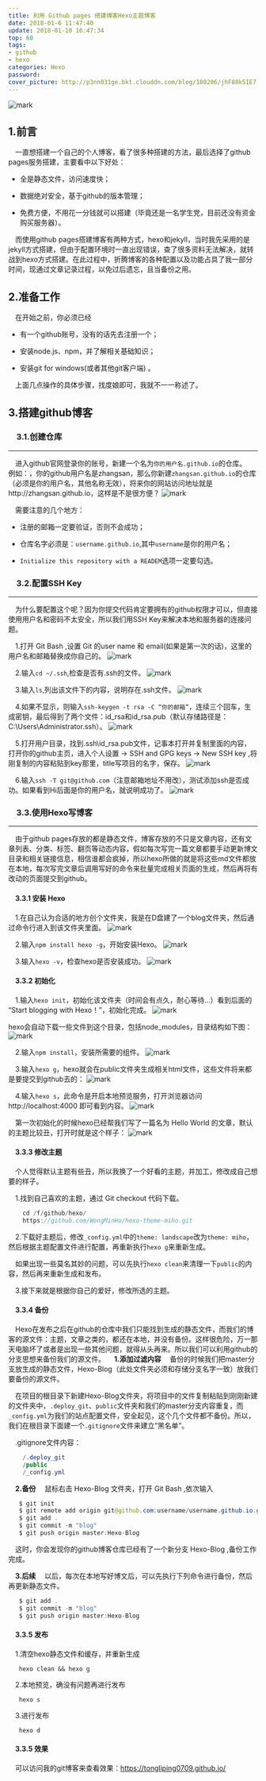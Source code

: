 ```yaml
---
title: 利用 Github pages 搭建博客Hexo主题博客
date: 2018-01-6 11:47:40
update: 2018-01-10 16:47:34
top: 60
tags:
- github
- hexo
categories: Hexo
password: 
cover_picture: http://p3nn031ge.bkt.clouddn.com/blog/180206/jhF88k5IE7.png?imageslim
---
```


![mark](http://p3nn031ge.bkt.clouddn.com/blog/180206/jhF88k5IE7.png?imageslim)

## 1.前言
&emsp;一直想搭建一个自己的个人博客，看了很多种搭建的方法，最后选择了github pages服务搭建，主要看中以下好处：

 * 全是静态文件，访问速度快；
 
 * 数据绝对安全，基于github的版本管理；
 
 * 免费方便，不用花一分钱就可以搭建（毕竟还是一名学生党，目前还没有资金购买服务器）。
 
&emsp;而使用github pages搭建博客有两种方式，hexo和jekyll，当时我先采用的是jekyll方式搭建，但由于配置环境时一直出现错误，查了很多资料无法解决，就转战到hexo方式搭建。在此过程中，折腾博客的各种配置以及功能占具了我一部分时间，现通过文章记录过程，以免过后遗忘，且当备份之用。

## 2.准备工作
&emsp;在开始之前，你必须已经

 * 有一个github账号，没有的话先去注册一个；
 
 * 安装node.js、npm，并了解相关基础知识； 
 
 * 安装git for windows(或者其他git客户端) 。
 
&emsp;上面几点操作的具体步骤，找度娘即可，我就不一一称述了。

## 3.搭建github博客
### &emsp;3.1.**创建仓库**

----------

&emsp;进入github官网登录你的账号，新建一个名为`你的用户名.github.io`的仓库。
&emsp;例如：，你的github用户名是zhangsan，那么你新建`zhangsan.github.io`的仓库（必须是你的用户名，其他名称无效），将来你的网站访问地址就是http://zhangsan.github.io，这样是不是很方便？
![mark](http://p3nn031ge.bkt.clouddn.com/blog/180205/JKKL2eD8H0.png?imageslim)

&emsp;需要注意的几个地方：

 * 注册的邮箱一定要验证，否则不会成功；
 
 * 仓库名字必须是：`username.github.io`,其中`username`是你的用户名；
 
 * `Initialize this repository with a READEM`选项一定要勾选。
### &emsp;3.2.**配置SSH Key**

----------

&emsp;为什么要配置这个呢？因为你提交代码肯定要拥有的github权限才可以，但直接使用用户名和密码不太安全，所以我们用SSH Key来解决本地和服务器的连接问题。


&emsp;1.打开 Git Bash ,设置 Git 的user name 和 email(如果是第一次的话)，这里的用户名和邮箱替换成你自己的。
![mark](http://p3nn031ge.bkt.clouddn.com/blog/180205/2i59EgGHH9.png?imageslim)

&emsp;2.输入`cd ~/.ssh`,检查是否有.ssh的文件。
![mark](http://p3nn031ge.bkt.clouddn.com/blog/180205/C7C085geGH.png?imageslim)

&emsp;3.输入`ls`,列出该文件下的内容，说明存在.ssh文件。
![mark](http://p3nn031ge.bkt.clouddn.com/blog/180205/fCegJA2I1l.png?imageslim)

&emsp;4.如果不显示，则输入`ssh-keygen -t rsa -C “你的邮箱”`，连续三个回车，生成密钥，最后得到了两个文件：id_rsa和id_rsa.pub（默认存储路径是：C:\Users\Administrator\.ssh）。
![mark](http://p3nn031ge.bkt.clouddn.com/blog/180205/4i0c1hclJb.png?imageslim)

&emsp;5.打开用户目录，找到.ssh\id_rsa.pub文件，记事本打开并复制里面的内容，打开你的github主页，进入个人设置 -> SSH and GPG keys -> New SSH key ,将刚复制的内容粘贴到key那里，title写项目的名字，保存。
![mark](http://p3nn031ge.bkt.clouddn.com/blog/180205/GKmBFbmhja.png?imageslim)

&emsp;6.输入`ssh -T git@github.com`（注意邮箱地址不用改），测试添加ssh是否成功。如果看到Hi后面是你的用户名，就说明成功了。
![mark](http://p3nn031ge.bkt.clouddn.com/blog/180205/K13CDbffJh.png?imageslim)
### &emsp;3.3.**使用Hexo写博客**

----------

&emsp;由于github pages存放的都是静态文件，博客存放的不只是文章内容，还有文章列表、分类、标签、翻页等动态内容，假如每次写完一篇文章都要手动更新博文目录和相关链接信息，相信谁都会疯掉，所以hexo所做的就是将这些md文件都放在本地，每次写完文章后调用写好的命令来批量完成相关页面的生成，然后再将有改动的页面提交到github。

#### &emsp;3.3.1 安装 Hexo
&emsp;1.在自己认为合适的地方创个文件夹，我是在D盘建了一个blog文件夹，然后通过命令行进入到该文件夹里面。
![mark](http://p3nn031ge.bkt.clouddn.com/blog/180205/GhHHIhI5Fl.png?imageslim)

&emsp;2.输入`npm install hexo -g`，开始安装Hexo。
![mark](http://p3nn031ge.bkt.clouddn.com/blog/180205/bLBff6a9AF.png?imageslim)

&emsp;3.输入`hexo -v`，检查hexo是否安装成功。
![mark](http://p3nn031ge.bkt.clouddn.com/blog/180205/D6e5FH9cb0.png?imageslim)

#### &emsp;3.3.2 初始化

&emsp;1.输入`hexo init`，初始化该文件夹（时间会有点久，耐心等待...）看到后面的 “Start blogging with Hexo！”，初始化完成。
![mark](http://p3nn031ge.bkt.clouddn.com/blog/180205/21AG9c7DLH.png?imageslim)

hexo会自动下载一些文件到这个目录，包括node_modules，目录结构如下图：
![mark](http://p3nn031ge.bkt.clouddn.com/blog/180205/ACE1b8Gl8a.png?imageslim)

&emsp;2.输入`npm install`，安装所需要的组件。
![mark](http://p3nn031ge.bkt.clouddn.com/blog/180205/i4lHJ2EDKa.png?imageslim)

&emsp;3.输入`hexo g`，hexo就会在public文件夹生成相关html文件，这些文件将来都是要提交到github去的：
![mark](http://p3nn031ge.bkt.clouddn.com/blog/180205/7Dk0Ff6170.png?imageslim)

&emsp;4.输入`hexo s`，此命令是开启本地预览服务，打开浏览器访问 http://localhost:4000 即可看到内容。
![mark](http://p3nn031ge.bkt.clouddn.com/blog/180205/FGH6A2bkAh.png?imageslim)

&emsp;第一次初始化的时候hexo已经帮我们写了一篇名为 Hello World 的文章，默认的主题比较丑，打开时就是这个样子：
![mark](http://p3nn031ge.bkt.clouddn.com/blog/180205/cmE5g9jALA.png?imageslim)


#### &emsp;3.3.3 修改主题

&emsp;个人觉得默认主题有些丑，所以我换了一个好看的主题，并加工，修改成自己想要的样子。

&emsp;1.找到自己喜欢的主题，通过 Git checkout 代码下载。

```java
    cd /f/github/hexo/
    https://github.com/WongMinHo/hexo-theme-miho.git
```
&emsp;2.下载好主题后，修改`_config.yml`中的`theme: landscape`改为`theme: miho`，然后根据主题配置文件进行配置，再重新执行`hexo g`来重新生成。

&emsp;如果出现一些莫名其妙的问题，可以先执行`hexo clean`来清理一下`public`的内容，然后再来重新生成和发布。

&emsp;3.接下来就是根据你自己的爱好，修改所选的主题。

#### &emsp;3.3.4 备份

&emsp;Hexo在发布之后在github的仓库中我们只能找到生成的静态文件，而我们的博客的源文件：主题，文章之类的，都还在本地，并没有备份。这样很危险，万一那天电脑坏了或者是出现一些其他问题，就得从头再来。所以我们可以利用github的分支思想来备份我们的源文件。
&emsp;**1.添加过滤内容**
&emsp;备份的时候我们把master分支放生成的静态文件，Hexo-Blog（此处文件夹必须和存储分支名字一致）放我们要备份的源文件。

&emsp;在项目的根目录下新建Hexo-Blog文件夹，将项目中的文件复制粘贴到刚刚新建的文件夹中，`.deploy_git`、`public`文件夹和我们的master分支内容重复，而`_config.yml`为我们的站点配置文件，安全起见，这个几个文件都不备份。所以，我们在根目录下面建一个`.gitignore`文件来建立“黑名单”。

&emsp;.gitignore文件内容：
```java
    /.deploy_git
    /public  
    /_config.yml
```
&emsp;**2.备份**
&emsp;鼠标右击 Hexo-Blog 文件夹，打开 Git Bash ,依次输入
```java
   $ git init
   $ git remote add origin git@github.com:username/username.github.io.git		
   $ git add .
   $ git commit -m "blog"
   $ git push origin master:Hexo-Blog
```
&emsp;这时，你会发现你的github博客仓库已经有了一个新分支 Hexo-Blog ,备份工作完成。

&emsp;**3.后续**
&emsp;以后，每次在本地写好博文后，可以先执行下列命令进行备份，然后再更新静态文件。
```java	
   $ git add .
   $ git commit -m "blog"
   $ git push origin master:Hexo-Blog
```
#### &emsp;3.3.5 发布

&emsp;1.清空hexo静态文件和缓存，并重新生成
```	
   hexo clean && hexo g 
```
&emsp;2.本地预览，确没有问题再进行发布
```	
   hexo s 
```
&emsp;3.进行发布
```	
   hexo d
```
#### &emsp;3.3.5 效果
&emsp;可以访问我的git博客来查看效果：https://tongliping0709.github.io/